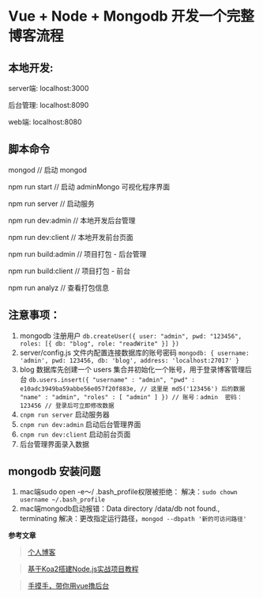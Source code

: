 # Vue + Node + Mongodb 开发一个完整博客流程

## 本地开发:
server端: localhost:3000

后台管理: localhost:8090

web端: localhost:8080


## 脚本命令
mongod // 启动 mongod

npm run start // 启动 adminMongo 可视化程序界面

npm run server  // 启动服务

npm run dev:admin // 本地开发后台管理

npm run dev:client // 本地开发前台页面

npm run build:admin // 项目打包 - 后台管理

npm run build:client // 项目打包 - 前台

npm run analyz  // 查看打包信息



## 注意事项： 
  1. mongodb 注册用户
    ```
    db.createUser({
      user: "admin",
      pwd: "123456",
      roles: [{
        db: "blog",
        role: "readWrite"
      }]
    })
    ```
  2. server/config.js 文件内配置连接数据库的账号密码
    ```
    mongodb: {
      username: 'admin',
      pwd: 123456,
      db: 'blog',
      address: 'localhost:27017'
    }
    ```
  3. blog 数据库先创建一个 users 集合并初始化一个账号，用于登录博客管理后台
    ```
    db.users.insert({
      "username" : "admin",
      "pwd" : e10adc3949ba59abbe56e057f20f883e, // 这里是 md5('123456') 后的数据
      "name" : "admin",
      "roles" : [
        "admin"
      ]
    })
    // 账号：admin  密码：123456
    // 登录后可立即修改数据
    ```
  4. `cnpm run server` 启动服务器
  5. `cnpm run dev:admin` 启动后台管理界面
  6. `cnpm run dev:client` 启动前台页面
  7. 后台管理界面录入数据


## mongodb 安装问题

1. mac端sudo open -e〜/ .bash_profile权限被拒绝：
   解决：`sudo chown username ~/.bash_profile`
2. mac端mongodb启动报错：Data directory /data/db not found., terminating
   解决：更改指定运行路径，`mongod --dbpath '新的可访问路径'`


**参考文章**
> [个人博客](http://dzblog.cn/article/5a69609c3c04164b0bd4b964)

> [基于Koa2搭建Node.js实战项目教程](https://github.com/ikcamp/koa2-tutorial)

> [手摸手，带你用vue撸后台](https://segmentfault.com/a/1190000010043013)
